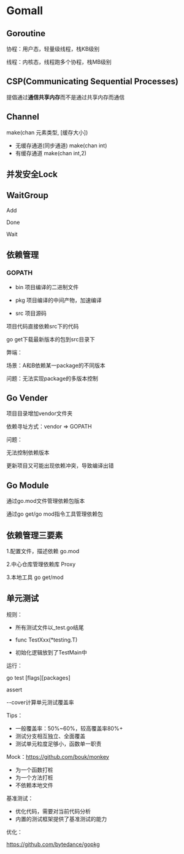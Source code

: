 # Gomall

## Goroutine

协程：用户态，轻量级线程，栈KB级别

线程：内核态，线程跑多个协程，栈MB级别

## CSP(Communicating Sequential Processes)

提倡通过**通信共享内存**而不是通过共享内存而通信

## Channel

make(chan 元素类型, [缓存大小])

+ 无缓存通道(同步通道)  make(chan int)
+ 有缓存通道  make(chan int,2)

## 并发安全Lock

## WaitGroup

Add

Done

Wait

## 依赖管理

### GOPATH

+ bin 项目编译的二进制文件

+ pkg 项目编译的中间产物，加速编译

+ src 项目源码

项目代码直接依赖src下的代码

go get下载最新版本的包到src目录下

弊端：

场景：A和B依赖某一package的不同版本

问题：无法实现package的多版本控制

## Go Vender

项目目录增加vendor文件夹

依赖寻址方式：vendor => GOPATH

问题：

无法控制依赖版本

更新项目又可能出现依赖冲突，导致编译出错

## Go Module

通过go.mod文件管理依赖包版本

通过go get/go mod指令工具管理依赖包

## 依赖管理三要素

1.配置文件，描述依赖  go.mod

2.中心仓库管理依赖库 Proxy

3.本地工具  go get/mod

## 单元测试

规则：

+ 所有测试文件以_test.go结尾

+ func TestXxx(*testing.T)

+ 初始化逻辑放到了TestMain中

运行：

go test \[flags][packages]

assert

--cover计算单元测试覆盖率

Tips：

+ 一般覆盖率：50%~60%，较高覆盖率80%+
+ 测试分支相互独立、全面覆盖
+ 测试单元粒度足够小，函数单一职责

Mock：https://github.com/bouk/monkey

+ 为一个函数打桩
+ 为一个方法打桩
+ 不依赖本地文件

基准测试：

+ 优化代码，需要对当前代码分析
+ 内置的测试框架提供了基准测试的能力

优化：

https://github.com/bytedance/gopkg